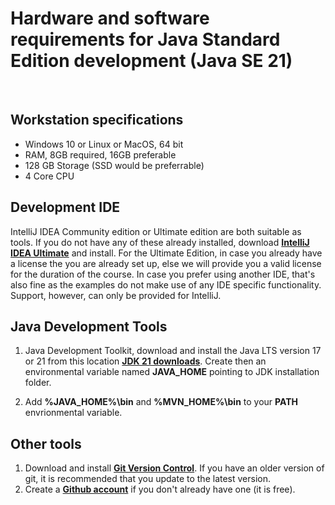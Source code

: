 # Hardware and software requirements for Java Standard Edition development (Java SE 21)
&nbsp;
&nbsp;

## Workstation specifications
- Windows 10 or Linux or MacOS, 64 bit
- RAM, 8GB required, 16GB preferable
- 128 GB Storage (SSD would be preferrable)
- 4 Core CPU

## Development IDE
IntelliJ IDEA Community edition or Ultimate edition are both suitable as tools. If you do not have any of these already installed, download
**[IntelliJ IDEA Ultimate](https://www.jetbrains.com/idea/download/#section=windows)** and install. For the Ultimate Edition, in case you already have a license the you are already set up, else we will provide you a valid license for the duration of the course. In case you prefer using another IDE, that's also fine as the examples do not make use of any IDE specific functionality. Support, however, can only be provided for IntelliJ.

## Java Development Tools
1. Java Development Toolkit, download and install the Java LTS version 17 or 21 from this location **[JDK 21 downloads](https://www.oracle.com/java/technologies/downloads/)**. Create then an environmental variable named **JAVA_HOME** pointing to JDK installation folder.

3. Add **%JAVA_HOME%\bin** and **%MVN_HOME%\bin** to your **PATH** envrionmental variable.

## Other tools
1. Download and install **[Git Version Control](https://git-scm.com/downloads)**. If you have an older version of git, it is recommended that you update to the latest version.
2. Create a **[Github account](https://github.com/join)** if you don't already have one (it is free).

